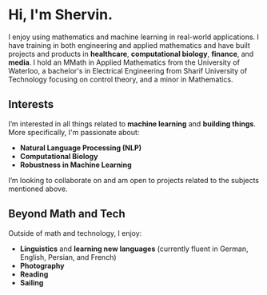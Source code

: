 # Hi, I'm Shervin.

I enjoy using mathematics and machine learning in real-world applications. I have training in both engineering and applied mathematics and have built projects and products in **healthcare**, **computational biology**, **finance**, and **media**. I hold an MMath in Applied Mathematics from the University of Waterloo, a bachelor's in Electrical Engineering from Sharif University of Technology focusing on control theory, and a minor in Mathematics.

## Interests

I’m interested in all things related to **machine learning** and **building things**. More specifically, I'm passionate about:

- **Natural Language Processing (NLP)**
- **Computational Biology**
- **Robustness in Machine Learning**

I’m looking to collaborate on and am open to projects related to the subjects mentioned above.

## Beyond Math and Tech

Outside of math and technology, I enjoy:

- **Linguistics** and **learning new languages** (currently fluent in German, English, Persian, and French)
- **Photography**
- **Reading**
- **Sailing**

<!--
-  Hi, I’m Shervin Hakimi. I'm enjoy using mathematics and machine learning and leveraging them in real world applications. I have training in both engineering and applied mathematics and have built projects and products in healthcare, computational biology, finance and media. I have an MMath in Applied Mathematics from the University of Waterloo, a bachelor's in electrical engineering from Sharif University of Technology focusing on control theory and a minor in mathematics. 
-  I’m interested in all things related to ML and building things. More specifically I'm interested in NLP, computational biology, and robustness in machine learning.
-  I’m looking and open to collaborating on projects related to the subjects above
-  Beyond math and tech I enjoy linguistics and learning new languages (currently fluent in German, English, Persian and French), photography, reading, and hiking. 
--->

<!---
- 📫 How to reach me: shervin.hakimi@uwaterloo.ca
--->
<!---
Shervinhk/Shervinhk is a ✨ special ✨ repository because its `README.md` (this file) appears on your GitHub profile.
You can click the Preview link to take a look at your changes.
--->
